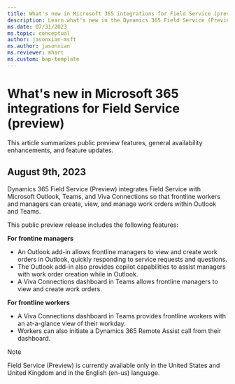 ```yaml
---
title: What's new in Microsoft 365 integrations for Field Service (preview)
description: Learn what's new in the Dynamics 365 Field Service (Preview) integration with Microsoft Outlook, Teams, and Viva Connections.
ms.date: 07/31/2023
ms.topic: conceptual
author: jasonxian-msft
ms.author: jasonxian
ms.reviewer: mhart
ms.custom: bap-template
---
```


# What's new in Microsoft 365 integrations for Field Service (preview)

This article summarizes public preview features, general availability enhancements, and feature updates.

## August 9th, 2023

Dynamics 365 Field Service (Preview) integrates Field Service with Microsoft Outlook, Teams, and Viva Connections so that frontline workers and managers can create, view, and manage work orders within Outlook and Teams.

This public preview release includes the following features:

**For frontine managers**
- An Outlook add-in allows frontline managers to view and create work orders in Outlook, quickly responding to service requests and questions. 
- The Outlook add-in also provides copilot capabilities to assist managers with work order creation while in Outlook.
- A Viva Connections dashboard in Teams allows frontline managers to view and create work orders.

**For frontline workers**
- A Viva Connections dashboard in Teams provides frontline workers with an at-a-glance view of their workday.
- Workers can also initiate a Dynamics 365 Remote Assist call from their dashboard.

> [!NOTE]
> Field Service (Preview) is currently available only in the United States and United Kingdom and in the English (en-us) language.
